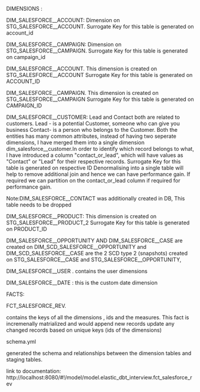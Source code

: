 DIMENSIONS :


DIM_SALESFORCE__ACCOUNT:
Dimension on STG_SALESFORCE__ACCOUNT. 
Surrogate Key for this table is generated on account_id

DIM_SALESFORCE__CAMPAIGN:
Dimension on STG_SALESFORCE__CAMPAIGN. 
Surrogate Key for this table is generated on campaign_id



DIM_SALESFORCE__ACCOUNT.
This dimension is created on  STG_SALESFORCE__ACCOUNT 
Surrogate Key for this table is generated  on ACCOUNT_ID

DIM_SALESFORCE__CAMPAIGN.
This dimension is created on  STG_SALESFORCE__CAMPAIGN
Surrogate Key for this table is generated  on CAMPAIGN_ID


DIM_SALESFORCE__CUSTOMER:
Lead and Contact both are related to customers.
Lead - is a potential Customer, someone who can give you business
Contact- is a person who belongs to the Customer.
Both the entities has many common attributes, instead of having two seperate dimensions, I have merged them into a single dimension
dim_salesforce__customer.In order to identify which record belongs to what, I have introduced a column "contact_or_lead",
which will have values as "Contact" or "Lead" for their respective records.
Surrogate Key for this table is generated on respective ID 
Denormalising into a single table will help to remove additional join and hence we can have performance gain. If required 
we can partition on the contact_or_lead column if required for performance gain.

Note:DIM_SALESFORCE__CONTACT was additionally created in DB, This table needs to be dropped

DIM_SALESFORCE__PRODUCT:
This dimension is created on  STG_SALESFORCE__PRODUCT_2 
Surrogate Key for this table is generated  on   PRODUCT_ID 

DIM_SALESFORCE__OPPORTUNITY AND DIM_SALESFORCE__CASE are created on 
DIM_SCD_SALESFORCE__OPPORTUNITY and DIM_SCD_SALESFORCE__CASE are the 2 SCD type 2 (snapshots) created on STG_SALESFORCE__CASE
and STG_SALESFORCE__OPPORTUNITY,  

DIM_SALESFORCE__USER . contains the user dimensions

DIM_SALESFORCE__DATE  : this is the custom date dimension




FACTS:

FCT_SALESFORCE_REV.

contains the keys of all the dimensions , ids and the measures. This fact is incremenally matrialized and would append new records 
update any changed records based on unique keys (ids of the dimensions)


schema.yml 

generated the schema and relationships between the dimension tables and staging tables.

link to documentation:
http://localhost:8080/#!/model/model.elastic_dbt_interview.fct_salesforce_rev





